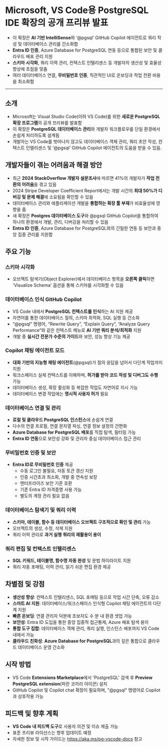# Microsoft, VS Code용 PostgreSQL IDE 확장의 공개 프리뷰 발표


* 이 확장은 **AI 기반 IntelliSense**와 ‘@pgsql’ GitHub Copilot 에이전트로 쿼리 작성 및 데이터베이스 관리를 간소화함
* **Entra ID 인증**, Azure Database for PostgreSQL 연동 등으로 통합된 보안 및 클라우드 배포 관리 지원
* **스키마 시각화**, 쿼리 이력 관리, 컨텍스트 인텔리센스 등 개발자의 생산성 및 효율성 향상에 초점을 맞춤
* 여러 데이터베이스 연결, **무비밀번호 인증**, 직관적인 UI로 온보딩과 작업 전환 비용을 최소화함

---

소개
--

* Microsoft는 Visual Studio Code(이하 VS Code)를 위한 **새로운 PostgreSQL 확장 프로그램**의 공개 프리뷰를 발표함
* 이 확장은 **PostgreSQL 데이터베이스 관리**와 개발자 워크플로우를 단일 환경에서 손쉽게 처리하도록 설계됨
* 개발자는 VS Code를 벗어나지 않고도 데이터베이스 객체 관리, 쿼리 초안 작성, 컨텍스트 인텔리센스 및 ‘@pgsql’ GitHub Copilot 에이전트의 도움을 받을 수 있음.

개발자들이 겪는 어려움과 해결 방안
-------------------

* 최근 **2024 StackOverflow 개발자 설문조사**에 따르면 41%의 개발자가 **작업 전환의 어려움**을 겪고 있음
* 2024 Stripe Developer Coefficient Report에서는 개발 시간의 **최대 50%가 디버깅 및 문제 해결**에 소요됨을 확인할 수 있음
* 데이터베이스 관리와 애플리케이션 개발을 **통합하는 확장 툴 부재**가 비효율성에 영향을 줌
* 새 확장은 **Postgres 데이터베이스 도구**와 @pgsql GitHub Copilot을 통합하여 하나의 환경에서 개발, 관리, 디버깅을 처리할 수 있음
* **Entra ID 인증**, Azure Database for PostgreSQL와의 긴밀한 연동 등 보안과 중앙 집중 관리를 지원함

주요 기능
-----

### 스키마 시각화

* 오브젝트 탐색기(Object Explorer)에서 데이터베이스 항목을 **오른쪽 클릭**하면 'Visualize Schema' 옵션을 통해 스키마를 시각화할 수 있음

### 데이터베이스 인식 GitHub Copilot

* VS Code 내에서 **PostgreSQL 컨텍스트를 인식**하는 AI 지원 제공
* 자연어를 통한 데이터베이스 질의, 스키마 최적화, SQL 실행 등 간소화
* “@pgsql” 명령어, “Rewrite Query”, “Explain Query”, “Analyze Query Performance”와 같은 컨텍스트 메뉴로 **AI 기반 쿼리 분석/최적화** 지원
* 개발 중 **실시간 전문가 수준의 가이드**와 보안, 성능 향상 기능 제공

### Copilot 채팅 에이전트 모드

* **대화 기반의 지능형 채팅 에이전트**(@pgsql)가 질의 응답을 넘어서 다단계 작업까지 지원
* 워크스페이스 실제 컨텍스트를 이해하며, **허가를 받아 코드 작성 및 디버그도 수행** 가능
* 데이터베이스 생성, 확장 활성화 등 복잡한 작업도 자연어로 지시 가능
* 데이터베이스 변경 작업에는 **명시적 사용자 허가** 필요

### 데이터베이스 연결 및 관리

* **로컬 및 클라우드 PostgreSQL 인스턴스**에 손쉽게 연결
* 다수의 연결 프로필, 연결 문자열 파싱, 연결 정보 설정의 간편화
* **Azure Database for PostgreSQL 배포**를 직접 탐색, 필터링 가능
* **Entra ID 연동**으로 보안성 강화 및 관리자 중심 데이터베이스 접근 관리

### 무비밀번호 인증 및 보안

* **Entra ID로 무비밀번호 인증** 제공
  + 수동 로그인 불필요, 자동 토큰 갱신 지원
  + 인증 시간초과 최소화, 개발 중 연속성 보장
  + 엔터프라이즈 보안 기준 호환
  + 기존 Entra ID 자격증명 사용 가능
  + 별도의 계정 관리 필요 없음

### 데이터베이스 탐색기 및 쿼리 이력

* **스키마, 테이블, 함수 등 데이터베이스 오브젝트 구조적으로 확인 및 관리** 가능
* 오브젝트의 생성, 수정, 삭제 지원
* 쿼리 이력 관리로 **과거 실행 쿼리의 재활용이 용이**

### 쿼리 편집 및 컨텍스트 인텔리센스

* **SQL 키워드, 테이블명, 함수명 자동 완성** 및 문법 하이라이트 지원
* 쿼리 자동 포매팅, 이력 관리, 읽기 쉬운 편집 환경 제공

차별점 및 강점
--------

* **생산성 향상**: 컨텍스트 인텔리센스, SQL 포매팅 등으로 작업 시간 단축, 오류 감소
* **스마트 AI 지원**: 데이터베이스/워크스페이스 인식형 Copilot 채팅 에이전트의 다단계 지원
* **빠른 온보딩**: 연결 관리자 덕분에 초보자도 수 분 내 환경 셋업 가능
* **보안성**: Entra ID 도입을 통한 중앙 집중적 접근통제, Azure 배포 탐색 용이
* **통합 도구 집합**: 데이터베이스 객체 관리, 쿼리 실행, 인스턴스 배포까지 VS Code 내에서 가능
* **클라우드 친화성**: **Azure Database for PostgreSQL**과의 깊은 통합으로 클라우드 데이터베이스 운영 간소화

시작 방법
-----

* VS Code **Extensions Marketplace**에서 'PostgreSQL' 검색 후 **Preview PostgreSQL extension**(파란 코끼리 아이콘) 설치
* GitHub Copilot 및 Copilot chat 확장이 필요하며, "@pgsql" 명령어로 Copilot과 상호작용 가능

피드백 및 향후 계획
-----------

* **VS Code 내 피드백 도구**로 사용자 의견 및 이슈 제출 가능
* 표준 프리뷰 라이선스는 향후 업데이트 예정
* 자세한 정보 및 시작 가이드는 <https://aka.ms/pg-vscode-docs> 참고
